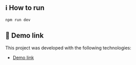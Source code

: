 ## :information_source: How to run

```bash
npm run dev
```

## :rocket: Demo link

This project was developed with the following technologies:

-  [Demo link](https://www.google.com)
